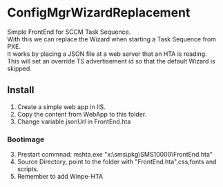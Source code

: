 # ConfigMgrWizardReplacement
Simple FrontEnd for SCCM Task Sequence.
<br>
With this we can replace the Wizard when starting a Task Sequence from PXE.
<br>
It works by placing a JSON file at a web server that an HTA is reading.
<br>
This will set an override TS advertisement id so that the default Wizard is skipped.

## Install

1. Create a simple web app in IIS.
2. Copy the content from WebApp to this folder.
3. Change variable jsonUrl in FrontEnd.hta

### Bootimage
3. Prestart commnad: mshta.exe "x:\sms\pkg\SMS10000\FrontEnd.hta"
4. Source Directory, point to the folder with "FrontEnd.hta",css,fonts and scripts.
5. Remember to add Winpe-HTA